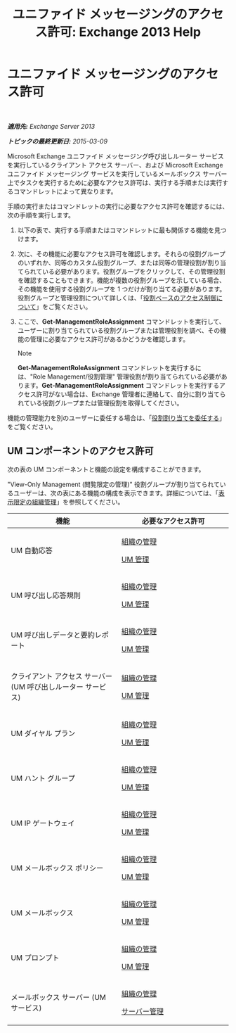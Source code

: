 ﻿---
title: 'ユニファイド メッセージングのアクセス許可: Exchange 2013 Help'
TOCTitle: ユニファイド メッセージングのアクセス許可
ms:assetid: d326c3bc-8f33-434a-bf02-a83cc26a5498
ms:mtpsurl: https://technet.microsoft.com/ja-jp/library/Dd638193(v=EXCHG.150)
ms:contentKeyID: 48270079
ms.date: 04/24/2018
mtps_version: v=EXCHG.150
ms.translationtype: HT
---

# ユニファイド メッセージングのアクセス許可

 

_**適用先:** Exchange Server 2013_

_**トピックの最終更新日:** 2015-03-09_

Microsoft Exchange ユニファイド メッセージング呼び出しルーター サービスを実行しているクライアント アクセス サーバー、および Microsoft Exchange ユニファイド メッセージング サービスを実行しているメールボックス サーバー上でタスクを実行するために必要なアクセス許可は、実行する手順または実行するコマンドレットによって異なります。

手順の実行またはコマンドレットの実行に必要なアクセス許可を確認するには、次の手順を実行します。

1.  以下の表で、実行する手順またはコマンドレットに最も関係する機能を見つけます。

2.  次に、その機能に必要なアクセス許可を確認します。それらの役割グループのいずれか、同等のカスタム役割グループ、または同等の管理役割が割り当てられている必要があります。役割グループをクリックして、その管理役割を確認することもできます。機能が複数の役割グループを示している場合、その機能を使用する役割グループを 1 つだけが割り当てる必要があります。役割グループと管理役割について詳しくは、「[役割ベースのアクセス制御について](understanding-role-based-access-control-exchange-2013-help.md)」をご覧ください。

3.  ここで、**Get-ManagementRoleAssignment** コマンドレットを実行して、ユーザーに割り当てられている役割グループまたは管理役割を調べ、その機能の管理に必要なアクセス許可があるかどうかを確認します。
    

    > [!NOTE]
    > <STRONG>Get-ManagementRoleAssignment</STRONG> コマンドレットを実行するには、"Role Management/役割管理" 管理役割が割り当てられている必要があります。<STRONG>Get-ManagementRoleAssignment</STRONG> コマンドレットを実行するアクセス許可がない場合は、Exchange 管理者に連絡して、自分に割り当てられている役割グループまたは管理役割を取得してください。



機能の管理能力を別のユーザーに委任する場合は、「[役割割り当てを委任する](delegate-role-assignments-exchange-2013-help.md)」をご覧ください。

## UM コンポーネントのアクセス許可

次の表の UM コンポーネントと機能の設定を構成することができます。

"View-Only Management (閲覧限定の管理)" 役割グループが割り当てられているユーザーは、次の表にある機能の構成を表示できます。詳細については、「[表示限定の組織管理](view-only-organization-management-exchange-2013-help.md)」を参照してください。


<table>
<colgroup>
<col style="width: 50%" />
<col style="width: 50%" />
</colgroup>
<thead>
<tr class="header">
<th>機能</th>
<th>必要なアクセス許可</th>
</tr>
</thead>
<tbody>
<tr class="odd">
<td><p>UM 自動応答</p></td>
<td><p><a href="organization-management-exchange-2013-help.md">組織の管理</a></p>
<p><a href="um-management-exchange-2013-help.md">UM 管理</a></p></td>
</tr>
<tr class="even">
<td><p>UM 呼び出し応答規則</p></td>
<td><p><a href="organization-management-exchange-2013-help.md">組織の管理</a></p>
<p><a href="um-management-exchange-2013-help.md">UM 管理</a></p></td>
</tr>
<tr class="odd">
<td><p>UM 呼び出しデータと要約レポート</p></td>
<td><p><a href="organization-management-exchange-2013-help.md">組織の管理</a></p>
<p><a href="um-management-exchange-2013-help.md">UM 管理</a></p></td>
</tr>
<tr class="even">
<td><p>クライアント アクセス サーバー (UM 呼び出しルーター サービス)</p></td>
<td><p><a href="organization-management-exchange-2013-help.md">組織の管理</a></p>
<p><a href="um-management-exchange-2013-help.md">UM 管理</a></p></td>
</tr>
<tr class="odd">
<td><p>UM ダイヤル プラン</p></td>
<td><p><a href="organization-management-exchange-2013-help.md">組織の管理</a></p>
<p><a href="um-management-exchange-2013-help.md">UM 管理</a></p></td>
</tr>
<tr class="even">
<td><p>UM ハント グループ</p></td>
<td><p><a href="organization-management-exchange-2013-help.md">組織の管理</a></p>
<p><a href="um-management-exchange-2013-help.md">UM 管理</a></p></td>
</tr>
<tr class="odd">
<td><p>UM IP ゲートウェイ</p></td>
<td><p><a href="organization-management-exchange-2013-help.md">組織の管理</a></p>
<p><a href="um-management-exchange-2013-help.md">UM 管理</a></p></td>
</tr>
<tr class="even">
<td><p>UM メールボックス ポリシー</p></td>
<td><p><a href="organization-management-exchange-2013-help.md">組織の管理</a></p>
<p><a href="um-management-exchange-2013-help.md">UM 管理</a></p></td>
</tr>
<tr class="odd">
<td><p>UM メールボックス</p></td>
<td><p><a href="organization-management-exchange-2013-help.md">組織の管理</a></p>
<p><a href="um-management-exchange-2013-help.md">UM 管理</a></p></td>
</tr>
<tr class="even">
<td><p>UM プロンプト</p></td>
<td><p><a href="organization-management-exchange-2013-help.md">組織の管理</a></p>
<p><a href="um-management-exchange-2013-help.md">UM 管理</a></p></td>
</tr>
<tr class="odd">
<td><p>メールボックス サーバー (UM サービス)</p></td>
<td><p><a href="organization-management-exchange-2013-help.md">組織の管理</a></p>
<p><a href="server-management-exchange-2013-help.md">サーバー管理</a></p></td>
</tr>
</tbody>
</table>

